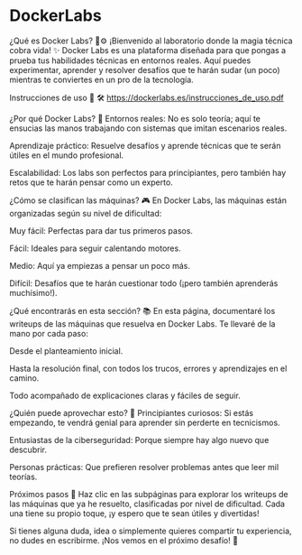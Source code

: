 # DockerLabs
¿Qué es Docker Labs? 🐳⚙️
¡Bienvenido al laboratorio donde la magia técnica cobra vida! ✨ Docker Labs es una plataforma diseñada para que pongas a prueba tus habilidades técnicas en entornos reales. Aquí puedes experimentar, aprender y resolver desafíos que te harán sudar (un poco) mientras te conviertes en un pro de la tecnología.

Instrucciones de uso 📜 🛠️
https://dockerlabs.es/instrucciones_de_uso.pdf

¿Por qué Docker Labs? 🤔
Entornos reales: No es solo teoría; aquí te ensucias las manos trabajando con sistemas que imitan escenarios reales.

Aprendizaje práctico: Resuelve desafíos y aprende técnicas que te serán útiles en el mundo profesional.

Escalabilidad: Los labs son perfectos para principiantes, pero también hay retos que te harán pensar como un experto.

¿Cómo se clasifican las máquinas? 🎮
En Docker Labs, las máquinas están organizadas según su nivel de dificultad:

Muy fácil: Perfectas para dar tus primeros pasos.

Fácil: Ideales para seguir calentando motores.

Medio: Aquí ya empiezas a pensar un poco más.

Difícil: Desafíos que te harán cuestionar todo (¡pero también aprenderás muchísimo!).

¿Qué encontrarás en esta sección? 📚
En esta página, documentaré los writeups de las máquinas que resuelva en Docker Labs. Te llevaré de la mano por cada paso:

Desde el planteamiento inicial.

Hasta la resolución final, con todos los trucos, errores y aprendizajes en el camino.

Todo acompañado de explicaciones claras y fáciles de seguir.

¿Quién puede aprovechar esto? 🎯
Principiantes curiosos: Si estás empezando, te vendrá genial para aprender sin perderte en tecnicismos.

Entusiastas de la ciberseguridad: Porque siempre hay algo nuevo que descubrir.

Personas prácticas: Que prefieren resolver problemas antes que leer mil teorías.

Próximos pasos 🚀
Haz clic en las subpáginas para explorar los writeups de las máquinas que ya he resuelto, clasificadas por nivel de dificultad. Cada una tiene su propio toque, ¡y espero que te sean útiles y divertidas!

Si tienes alguna duda, idea o simplemente quieres compartir tu experiencia, no dudes en escribirme. ¡Nos vemos en el próximo desafío! 🙌
